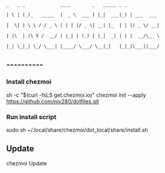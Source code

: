                                                                                            _   _ _             ____        _   _____ _ _           
                                                                                          | \ | (_)_   _____  |  _ \  ___ | |_|  ___(_) | ___  ___ 
                                                                                          |  \| | \ \ / / _ \ | | | |/ _ \| __| |_  | | |/ _ \/ __|
                                                                                          | |\  | |\ V /  __/ | |_| | (_) | |_|  _| | | |  __/\__ \
                                                                                          |_| \_|_| \_/ \___| |____/ \___/ \__|_|   |_|_|\___||___/


## ----------
### Install chezmoi

sh -c "$(curl -fsLS get.chezmoi.io)"
chezmoi init --apply https://github.com/niv280/dotfiles.git

### Run install script
sudo sh ~/.local/share/chezmoi/dot_local/share/install.sh

## Update
chezmoi Update

                                                                                                                                                   
